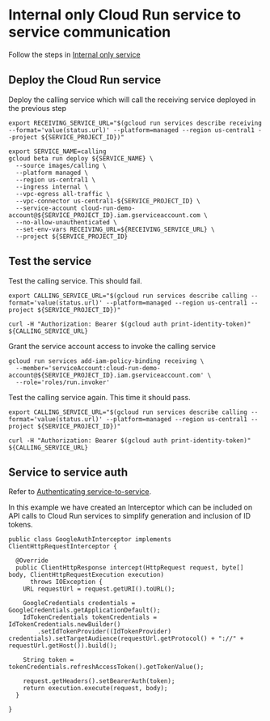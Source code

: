# Internal only Cloud Run service to service communication
Follow the steps in [Internal only service](internal-only-service.md)

## Deploy the Cloud Run service

Deploy the calling service which will call the receiving service deployed in the previous step
```
export RECEIVING_SERVICE_URL="$(gcloud run services describe receiving --format='value(status.url)' --platform=managed --region us-central1 --project ${SERVICE_PROJECT_ID})"

export SERVICE_NAME=calling
gcloud beta run deploy ${SERVICE_NAME} \
  --source images/calling \
  --platform managed \
  --region us-central1 \
  --ingress internal \
  --vpc-egress all-traffic \
  --vpc-connector us-central1-${SERVICE_PROJECT_ID} \
  --service-account cloud-run-demo-account@${SERVICE_PROJECT_ID}.iam.gserviceaccount.com \
  --no-allow-unauthenticated \
  --set-env-vars RECEIVING_URL=${RECEIVING_SERVICE_URL} \
  --project ${SERVICE_PROJECT_ID}
```

## Test the service
Test the calling service. This should fail.
```
export CALLING_SERVICE_URL="$(gcloud run services describe calling --format='value(status.url)' --platform=managed --region us-central1 --project ${SERVICE_PROJECT_ID})"

curl -H "Authorization: Bearer $(gcloud auth print-identity-token)" ${CALLING_SERVICE_URL}
```

Grant the service account access to invoke the calling service
```
gcloud run services add-iam-policy-binding receiving \
  --member='serviceAccount:cloud-run-demo-account@${SERVICE_PROJECT_ID}.iam.gserviceaccount.com' \
  --role='roles/run.invoker'
```

Test the calling service again. This time it should pass.
```
export CALLING_SERVICE_URL="$(gcloud run services describe calling --format='value(status.url)' --platform=managed --region us-central1 --project ${SERVICE_PROJECT_ID})"

curl -H "Authorization: Bearer $(gcloud auth print-identity-token)" ${CALLING_SERVICE_URL}
```

## Service to service auth
Refer to [Authenticating service-to-service](https://cloud.google.com/run/docs/authenticating/service-to-service). 

In this example we have created an Interceptor which can be included on API calls to Cloud Run services to simplify generation and inclusion of ID tokens.
```
public class GoogleAuthInterceptor implements ClientHttpRequestInterceptor {

  @Override
  public ClientHttpResponse intercept(HttpRequest request, byte[] body, ClientHttpRequestExecution execution)
      throws IOException {
    URL requestUrl = request.getURI().toURL();

    GoogleCredentials credentials = GoogleCredentials.getApplicationDefault();
    IdTokenCredentials tokenCredentials = IdTokenCredentials.newBuilder()
        .setIdTokenProvider((IdTokenProvider) credentials).setTargetAudience(requestUrl.getProtocol() + "://" + requestUrl.getHost()).build();

    String token = tokenCredentials.refreshAccessToken().getTokenValue();

    request.getHeaders().setBearerAuth(token);
    return execution.execute(request, body);
  }

}
```